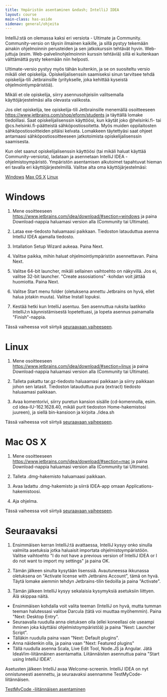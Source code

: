 ```yaml
---
title: Ympäristön asentaminen &ndash; IntelliJ IDEA
layout: course
main-class: has-aside
sidenav: general/ohjeita
---
```


IntelliJ:stä on olemassa kaksi eri versiota - Ultimate ja Community. Community-versio on täysin ilmainen kaikille, ja sillä pystyy tekemään ainakin ohjelmoinnin
perusteiden ja sen jatkokurssin tehtävät hyvin. Web-juttuja (esim. Web-palvelinohjelmoinnin kurssin tehtäviä) sillä ei kuitenkaan välttämättä pysty tekemään niin helposti.

Ultimate-versio pystyy myös tähän kuitenkin, ja se on suositeltu versio mikäli olet opiskelija. Opiskelijalisenssin saamiseksi sinun tarvitsee tehdä opiskelija-tili
Jetbrainsille (yritykselle, joka kehittää kyseistä ohjelmointiympäristöä).

Mikäli et ole opiskelija, siirry asennusohjeisiin valitsemalla käyttöjärjestelmäsi alla olevasta valikosta.

Jos olet opiskelija, tee opiskelija-tili Jetbrainsille menemällä osoitteeseen <https://www.jetbrains.com/shop/eform/students> ja täyttällä lomake tiedoillasi.
Saat opiskelijalisenssin käyttöösi, kun käytät joko @helsinki.fi- tai @cs.helsinki.fi-päätteistä sähköpostiosoitetta. Myös muiden oppilaitosten sähköpostiosoitteiden
pitäisi kelvata. Lomakkeen täytettyäsi saat ohjeet antamaasi sähköpostiosoitteeseen jatkotoimista opiskelijalisenssin saamisesta.

Kun olet saanut opiskelijalisenssin käyttöösi (tai mikäli haluat käyttää Community-versiota), ladataan ja asennetaan IntelliJ IDEA -ohjelmistoympäristö. 
Ympäristön asentamisen alkutoimet tapahtuvat hieman eri tavalla eri käyttöjärjestelmillä. Valitse alta oma käyttöjärjestelmäsi:

<div class="actions">
	<a class="action" href="#windows">Windows</a>
	<a class="action" href="#mac-os-x">Max OS X</a>
	<a class="action" href="#linux">Linux</a>
</div>

# Windows

1. Mene osoitteeseen <https://www.jetbrains.com/idea/download/#section=windows> ja paina Download-nappia haluamasi version alla (Community tai Ultimate).

2. Lataa exe-tiedosto haluamaasi paikkaan. Tiedoston latauduttua asenna IntelliJ IDEA ajamalla tiedosto.

3. Intallation Setup Wizard aukeaa. Paina Next.

4. Valitse paikka, mihin haluat ohjelmointiympäristön asennettavan. Paina Next.

5. Valitse 64-bit launcher, mikäli sellainen vaihtoehto on näkyvillä. Jos ei, valitse 32-bit launcher. "Create assosiations" -kohdan voit jättää huomiotta. Paina Next.

6. Valitse Start menu folder (oletuksena annettu Jetbrains on hyvä, ellet halua jotakin muuta). Valitse Install lopuksi.

7. Kestää hetki kun IntelliJ asentuu. Sen asennuttua ruksita laatikko IntelliJ:n käynnistämisestä lopetettuasi, ja lopeta asennus painamalla "Finish"-nappia.

Tässä vaiheessa voit siirtyä [seuraavaan vaiheeseen](#seuraavaksi).


# Linux

1. Mene osoitteeseen <https://www.jetbrains.com/idea/download/#section=linux> ja paina Download-nappia haluamasi version alla (Community tai Ultimate).

2. Talleta pakattu tar.gz-tiedosto haluaamasi paikkaan ja siirry paikkaan johon sen latasit. Tiedoston latauduttua pura (extract) tiedosto haluaamasi paikkaan.

3. Avaa komentorivi, siirry puretun kansion sisälle (cd-komennolla, esim. cd idea-IU-162.1628.40, mikäli purit tiedoston Home-hakemistosi juureen),
ja siellä bin-kansioon ja kirjoita ./idea.sh

Tässä vaiheessa voit siirtyä [seuraavaan vaiheeseen](#seuraavaksi).

# Mac OS X

1. Mene osoitteeseen <https://www.jetbrains.com/idea/download/#section=mac> ja paina Download-nappia haluamasi version alla (Community tai Ultimate).

2. Talleta .dmg-hakemisto haluamaasi paikkaan.

3. Avaa ladattu .dmg-hakemisto ja siirrä IDEA-app omaan Applications-hakemistoosi.

4. Aja ohjelma.

Tässä vaiheessa voit siirtyä [seuraavaan vaiheeseen](#seuraavaksi).

# Seuraavaksi

1. Ensimmäisen kerran IntelliJ:tä avattaessa, IntelliJ kysyy onko sinulla valmiita asetuksia jotka haluaisit importata ohjelmistoympäristöön. Valitse vaihtoehto "I do not have a previous version of IntelliJ IDEA or I do not want to import my settings" ja paina OK.

2. Tämän jälkeen sinulta kysytään lisenssiä. Avautuneessa ikkunassa oletuksena on "Activate license with Jetbrains Account", tämä on hyvä. Täytä lomake aiemmin tehdyn Jetbrains-tilin tiedoilla ja paina "Activate".

3. Tämän jälkeen IntelliJ kysyy sekalaisia kysymyksiä asetuksiin liittyen. Älä skippaa näitä. 
- Ensimmäisen kohdalla voit valita teeman (IntelliJ on hyvä, mutta tumman teeman halutessasi valitse Darcula (tätä voi muuttaa myöhemmin). Paina "Next: Desktop Entry". 
- Seuraavalla ruudulla anna oletuksen olla (ellei koneellasi ole useampi ihminen joka käyttäisi ohjelmistoympäristöä) ja paina "Next: Launcher Script". 
- Tälläkin ruudulla paina vaan "Next: Default plugins". 
- Anna näidenkin olla, ja paina vaan "Next: Featured plugins"
- Tällä ruudulla asenna Scala, Live Edit Tool, Node.JS ja Angular. Jätä IdeaVim-liitännäinen asentamatta. Liitännäisten asennuttua paina "Start using IntelliJ IDEA".

Asetusten jälkeen IntelliJ avaa Welcome-screenin. IntelliJ IDEA on nyt onnistuneesti asennettu, ja seuraavaksi asennamme TestMyCode-liitännäisen.

<div class="actions">
	<a class="action" href="/courses/general/ohjelmointi/asentaminen/intellij/tmc/">TestMyCode -liitännäisen asentaminen</a>
</div>

